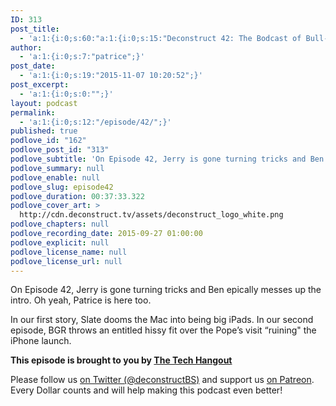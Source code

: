 ```yaml
---
ID: 313
post_title:
  - 'a:1:{i:0;s:60:"a:1:{i:0;s:15:"Deconstruct 42: The Bodcast of Bull-o-Shit";}";}'
author:
  - 'a:1:{i:0;s:7:"patrice";}'
post_date:
  - 'a:1:{i:0;s:19:"2015-11-07 10:20:52";}'
post_excerpt:
  - 'a:1:{i:0;s:0:"";}'
layout: podcast
permalink:
  - 'a:1:{i:0;s:12:"/episode/42/";}'
published: true
podlove_id: "162"
podlove_post_id: "313"
podlove_subtitle: 'On Episode 42, Jerry is gone turning tricks and Ben epically messes up the intro.  Oh yeah, Patrice is here too.'
podlove_summary: null
podlove_enable: null
podlove_slug: episode42
podlove_duration: 00:37:33.322
podlove_cover_art: >
  http://cdn.deconstruct.tv/assets/deconstruct_logo_white.png
podlove_chapters: null
podlove_recording_date: 2015-09-27 01:00:00
podlove_explicit: null
podlove_license_name: null
podlove_license_url: null
---
```

<p>On Episode 42, Jerry is gone turning tricks and Ben epically messes up the intro.  Oh yeah, Patrice is here too.</p>
<p>In our first story, Slate dooms the Mac into being big iPads.  In our second episode, BGR throws an entitled hissy fit over the Pope’s visit “ruining" the iPhone launch.</p>
<p><strong>This episode is brought to you by <a href="http://thetechhangout.com">The Tech Hangout</a></strong>
</p>
<p>
Please follow us <a href="http://twitter.com/deconstructBS">on Twitter (@deconstructBS)</a> and support us <a href="http://patreon.com/deconstruct">on Patreon</a>. Every Dollar counts and will help making this podcast even better!
</p>